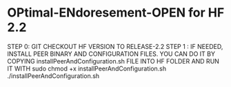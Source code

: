 # OPtimal-ENdoresement-OPEN for HF 2.2

STEP 0: GIT CHECKOUT HF VERSION TO RELEASE-2.2 
STEP 1 : IF NEEDED, INSTALL PEER BINARY AND CONFIGURATION FILES. YOU CAN DO IT BY COPYING installPeerAndConfiguration.sh FILE INTO HF FOLDER AND RUN IT WITH
	sudo chmod +x installPeerAndConfiguration.sh
	./installPeerAndConfiguration.sh


